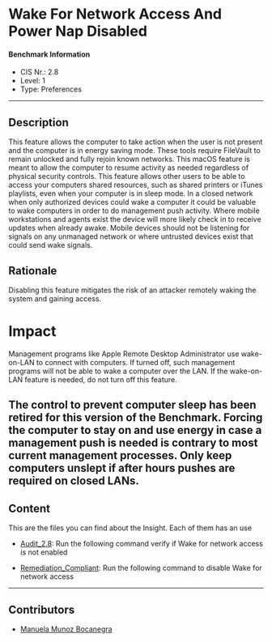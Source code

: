 # Wake For Network Access And Power Nap Disabled
#### Benchmark Information
- CIS Nr.: 2.8
- Level: 1
- Type: Preferences
------------------------
## Description

This feature allows the computer to take action when the user is not present and the computer is in energy saving mode. These tools require FileVault to remain unlocked and fully rejoin known networks. This macOS feature is meant to allow the computer to resume activity as needed regardless of physical security controls.
This feature allows other users to be able to access your computers shared resources, such as shared printers or iTunes playlists, even when your computer is in sleep mode. In a closed network when only authorized devices could wake a computer it could be valuable to wake computers in order to do management push activity. Where mobile workstations and agents exist the device will more likely check in to receive updates when already awake. Mobile devices should not be listening for signals on any unmanaged network or where untrusted devices exist that could send wake signals.


## Rationale

Disabling this feature mitigates the risk of an attacker remotely waking the system and gaining access.

# Impact

Management programs like Apple Remote Desktop Administrator use wake-on-LAN to connect with computers. If turned off, such management programs will not be able to wake a computer over the LAN. If the wake-on-LAN feature is needed, do not turn off this feature.

The control to prevent computer sleep has been retired for this version of the Benchmark. Forcing the computer to stay on and use energy in case a management push is needed is contrary to most current management processes. Only keep computers unslept if after hours pushes are required on closed LANs.
---

## Content
This are the files you can find about the Insight. Each of them has an use 
* [Audit_2.8](https://github.com/apfelwerk/JamfProtectInsights/blob/main/PreferencesType/CIS_2.8_Wake%20For%20Network%20Access%20And%20Power%20Nap%20Disabled/Audit_2.8.sh): Run the following command verify if Wake for network access is not enabled

* [Remediation_Compliant](https://github.com/apfelwerk/JamfProtectInsights/blob/main/PreferencesType/CIS_2.8_Wake%20For%20Network%20Access%20And%20Power%20Nap%20Disabled/Remediation_Compliant.sh): Run the following command to disable Wake for network access

------------------------------------------------------------------------------------------------------------------------------------------------------------------------------------------------------------------------------------------------------------------------------------------------------------------------------
## Contributors
* [Manuela Munoz Bocanegra](https://github.com/manuelamunoz)


